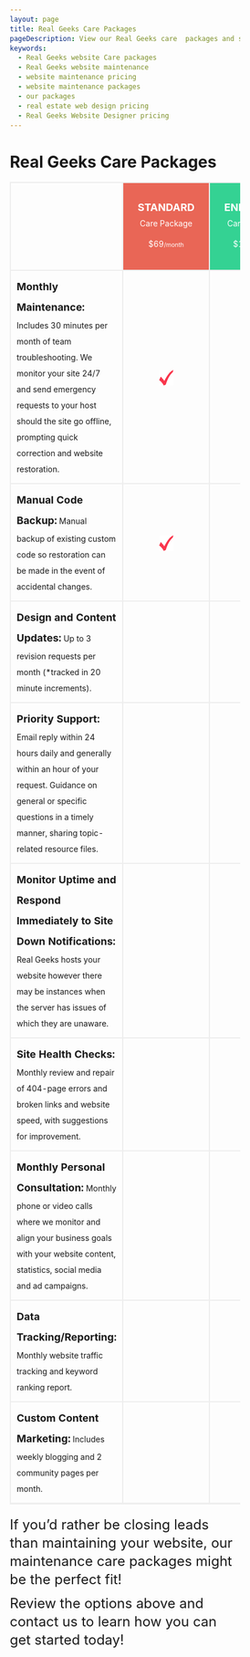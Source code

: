 ```yaml
---
layout: page
title: Real Geeks Care Packages
pageDescription: View our Real Geeks care  packages and see how we can help you with your real estate website.
keywords:
  - Real Geeks website Care packages
  - Real Geeks website maintenance
  - website maintenance pricing
  - website maintenance packages
  - our packages
  - real estate web design pricing
  - Real Geeks Website Designer pricing
---
```

<style>
.table-plan img{text-align:center;width:25px;}
.table-plan td{border:#eee 2px solid;padding:10px;vertical-align:middle;}
.table-plan .text-center{text-align:center;}
.orange strong,.green strong,.blue strong{display:block;font-size:25px;margin-bottom:-8px;}
.orange,.green,.blue{background:#e96656;padding:25px!important;text-align:center;line-height:36px;color:#fff;}
.green{background:#34d293;}
.blue{background:#3ab0e2;}
.table-plan td strong{font-size:18px;}
.table-plan h3{line-height:32px;}
strong{font-weight:700;}
small{font-size:80%;}
img{border:0;}
table{border-collapse:collapse;border-spacing:0;}
td{padding:0;}
*{-webkit-box-sizing:border-box;-moz-box-sizing:border-box;box-sizing:border-box;}
:before,:after{-webkit-box-sizing:border-box;-moz-box-sizing:border-box;box-sizing:border-box;}
img{vertical-align:middle;}
h3{font-family:inherit;font-weight:500;line-height:1.1;color:inherit;}
h3{margin-top:20px;margin-bottom:10px;}
h3{font-size:24px;}
small{font-size:85%;}
.text-center{text-align:center;}
table{max-width:100%;background-color:transparent;}
div,h3,small,strong,table,tbody,tr,td{margin:0;padding:0;border:0;outline:0;font-family:inherit;font-weight:inherit;font-style:inherit;vertical-align:baseline;}
*,*:before,*:after{-webkit-box-sizing:border-box;-moz-box-sizing:border-box;box-sizing:border-box;}
table{border-spacing:0;border-collapse:separate;}
td{font-weight:normal;text-align:left;}
*,*:before,*:after{-webkit-box-sizing:border-box;-moz-box-sizing:border-box;box-sizing:border-box;}
::selection{color:#fff;background:#fc6d6d;}
::-moz-selection{color:#fff;background:#fc6d6d;}
*::-webkit-input-placeholder{color:#999!important;opacity:1!important;}
*:-moz-placeholder{color:#999!important;opacity:1!important;}
*::-moz-placeholder{color:#999!important;opacity:1!important;}
*:-ms-input-placeholder{color:#999!important;opacity:1!important;}
h3{clear:both;}
strong{font-weight:bold;}
small{font-size:75%;}
h3{display:block;clear:both;margin:0;margin-bottom:10px;padding:0;border:0;font:inherit;font-size:100%;vertical-align:baseline;}
h3{font-size:24px;}
img{max-width:100%;height:auto;}
table{width:100%;margin:0 0 20px;border-bottom:1px solid #ededed;border-spacing:0;border-collapse:collapse;font-size:14px;line-height:2;}
td{font-weight:normal;text-align:left;}
td{padding:6px 10px 6px 0;border-top:1px solid #ededed;}
.green,.blue{-webkit-transition:all 0.2s ease-in-out;transition:all 0.2s ease-in-out;}
*:focus{outline:0;}
</style>
<div id="our-packages">
  <h1>Real Geeks Care Packages</h1>
  <div class="container">
    <div class="table-plan" style="overflow-x: auto;">
        <div style="overflow-x: auto;">
            <table border="0" width="100%">
                <tbody>
                    <tr>
                        <td width="62%"></td>
                        <td class="orange" width="12%"><strong>STANDARD</strong> Care Package $69<small>/month</small></td>
                        <td class="green" width="13%"><strong>ENHANCED</strong> Care Package $149<small>/month</small></td>
                        <td class="blue" width="13%"><strong>ADVANCED</strong> Care Package $699<small>/month</small></td>
                    </tr>
                    <tr>
                        <td>
                            <strong>Monthly Maintenance:</strong> Includes 30 minutes per month of team troubleshooting. We monitor your site 24/7 and send emergency requests to your host should the site go offline, prompting quick correction
                            and website restoration.
                        </td>
                        <td class="text-center" valign="middle"><img class="alignnone size-full wp-image-490" src="/public/assets/photos/check-1.jpg" alt="" width="48" height="51" /></td>
                        <td class="text-center"><img class="alignnone size-full wp-image-490" src="/public/assets/photos/check-1.jpg" alt="" width="48" height="51" /></td>
                        <td class="text-center"><img class="alignnone size-full wp-image-490" src="/public/assets/photos/check-1.jpg" alt="" width="48" height="51" /></td>
                    </tr>
                    <tr>
                        <td><strong>Manual Code Backup:</strong> Manual backup of existing custom code so restoration can be made in the event of accidental changes.</td>
                        <td class="text-center"><img class="alignnone size-full wp-image-490" src="/public/assets/photos/check-1.jpg" alt="" width="48" height="51" /></td>
                        <td class="text-center"><img class="alignnone size-full wp-image-490" src="/public/assets/photos/check-1.jpg" alt="" width="48" height="51" /></td>
                        <td class="text-center"><img class="alignnone size-full wp-image-490" src="/public/assets/photos/check-1.jpg" alt="" width="48" height="51" /></td>
                    </tr>
                    <tr>
                        <td><strong>Design and Content Updates:</strong> Up to 3 revision requests per month (*tracked in 20 minute increments).</td>
                        <td class="text-center"></td>
                        <td class="text-center"><img class="alignnone size-full wp-image-490" src="/public/assets/photos/check-1.jpg" alt="" width="48" height="51" /></td>
                        <td class="text-center"><img class="alignnone size-full wp-image-490" src="/public/assets/photos/check-1.jpg" alt="" width="48" height="51" /></td>
                    </tr>
                    <tr>
                        <td>
                            <strong>Priority Support:</strong> Email reply within 24 hours daily and generally within an hour of your request. Guidance on general or specific questions in a timely manner, sharing topic-related resource files.
                        </td>
                        <td class="text-center"></td>
                        <td class="text-center"><img class="alignnone size-full wp-image-490" src="/public/assets/photos/check-1.jpg" alt="" width="48" height="51" /></td>
                        <td class="text-center"><img class="alignnone size-full wp-image-490" src="/public/assets/photos/check-1.jpg" alt="" width="48" height="51" /></td>
                    </tr>
                    <tr>
                        <td><strong>Monitor Uptime and Respond Immediately to Site Down Notifications:</strong> Real Geeks hosts your website however there may be instances when the server has issues of which they are unaware.</td>
                        <td></td>
                        <td class="text-center"><img class="alignnone size-full wp-image-490" src="/public/assets/photos/check-1.jpg" alt="" width="48" height="51" /></td>
                        <td class="text-center"><img class="alignnone size-full wp-image-490" src="/public/assets/photos/check-1.jpg" alt="" width="48" height="51" /></td>
                    </tr>
                    <tr>
                        <td><strong>Site Health Checks:</strong> Monthly review and repair of 404-page errors and broken links and website speed, with suggestions for improvement.</td>
                        <td></td>
                        <td class="text-center"></td>
                        <td class="text-center"><img class="alignnone size-full wp-image-490" src="/public/assets/photos/check-1.jpg" alt="" width="48" height="51" /></td>
                    </tr>
                    <tr>
                        <td><strong>Monthly Personal Consultation:</strong> Monthly phone or video calls where we monitor and align your business goals with your website content, statistics, social media and ad campaigns.</td>
                        <td></td>
                        <td></td>
                        <td class="text-center"><img class="alignnone size-full wp-image-490" src="/public/assets/photos/check-1.jpg" alt="" width="48" height="51" /></td>
                    </tr>
                    <tr>
                        <td><strong>Data Tracking/Reporting:</strong> Monthly website traffic tracking and keyword ranking report.</td>
                        <td></td>
                        <td></td>
                        <td class="text-center"><img class="alignnone size-full wp-image-490" src="/public/assets/photos/check-1.jpg" alt="" width="48" height="51" /></td>
                    </tr>
                    <tr>
                        <td><strong>Custom Content Marketing:</strong> Includes weekly blogging and 2 community pages per month.</td>
                        <td></td>
                        <td></td>
                        <td class="text-center"><img class="alignnone size-full wp-image-490" src="/public/assets/photos/check-1.jpg" alt="" width="48" height="51" /></td>
                    </tr>
                </tbody>
            </table>
        </div>
        <h3>If you’d rather be closing leads than maintaining your website, our maintenance care packages might be the perfect fit!</h3>
        <h3>Review the options above and contact us to learn how you can get started today!</h3>
    </div>
  </div>
</div>
